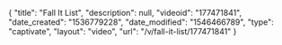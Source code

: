 {
    "title": "Fall It List",
    "description": null,
    "videoid": "177471841",
    "date_created": "1536779228",
    "date_modified": "1546466789",
    "type": "captivate",
    "layout": "video",
    "url": "\/v\/fall-it-list\/177471841"
}